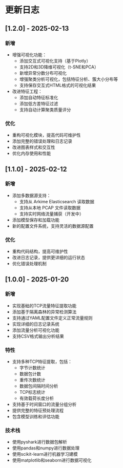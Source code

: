 # 更新日志

## [1.2.0] - 2025-02-13

### 新增
- 增强可视化功能：
  - 添加交互式可视化支持（基于Plotly）
  - 支持2D和3D降维可视化（t-SNE和PCA）
  - 新增异常分数分布可视化
  - 增强聚类分析可视化，包括特征分析、簇大小分布等
  - 支持保存交互式HTML格式的可视化结果
- 改进特征工程：
  - 添加自动特征标准化
  - 添加低方差特征过滤
  - 支持自动计算聚类质量评分

### 优化
- 重构可视化模块，提高代码可维护性
- 添加完整的错误处理和日志记录
- 改进图表样式和交互性
- 优化内存使用和性能

## [1.1.0] - 2025-02-12

### 新增
- 添加多数据源支持：
  - 支持从 Arkime Elasticsearch 读取数据
  - 支持从本地 PCAP 文件读取数据
  - 支持实时网络流量捕获（开发中）
- 添加模型保存和加载功能
- 新的配置文件系统，支持灵活的数据源配置

### 优化
- 重构代码结构，提高可维护性
- 改进日志记录，提供更详细的运行状态
- 优化错误处理机制

## [1.0.0] - 2025-01-20

### 新增
- 实现基础的TCP流量特征提取功能
- 添加基于隔离森林的异常检测算法
- 支持通过YAML配置文件定义正常流量规则
- 实现详细的日志记录系统
- 添加流量分析可视化功能
- 支持CSV格式输出分析结果

### 特性
- 支持多种TCP特征提取，包括：
  - 字节计数统计
  - 数据包计数
  - 重传次数统计
  - 数据包间隔时间分析
  - TCP标志统计
  - 有效载荷长度分析
- 支持基于时间窗口的流量分组分析
- 提供完整的特征预处理流程
- 包含模型训练和评估功能

### 技术栈
- 使用pyshark进行数据包解析
- 使用pandas和numpy进行数据处理
- 使用scikit-learn进行机器学习建模
- 使用matplotlib和seaborn进行数据可视化
